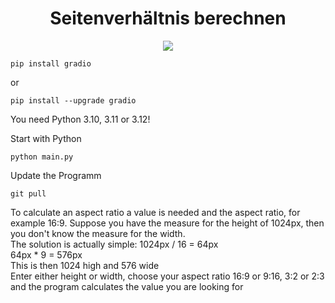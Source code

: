 <div align=center><h1>Seitenverhältnis berechnen</h1></div>
<p align="center">
  <img src="https://image.civitai.com/xG1nkqKTMzGDvpLrqFT7WA/a10229e3-12ae-46d7-a22a-b53bf81b76e9/original=true,quality=90/37638528.jpeg" />
</p>
 
````
pip install gradio
````
or
````
pip install --upgrade gradio
````
You need Python 3.10, 3.11 or 3.12!

Start with Python
````
python main.py
````

Update the Programm
````
git pull
````
To calculate an aspect ratio a value is needed and the aspect ratio, for example 16:9. Suppose you have the measure for the height of 1024px, then you don't know the measure for the width.<br>
The solution is actually simple: 1024px / 16 = 64px<br>
64px * 9 = 576px<br>
This is then 1024 high and 576 wide<br>
Enter either height or width, choose your aspect ratio 16:9 or 9:16, 3:2 or 2:3 and the program calculates the value you are looking for
